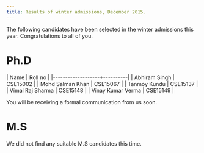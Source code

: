 ```yaml
---
title: Results of winter admissions, December 2015.
---
```


The following candidates have been selected in the winter admissions
this year. Congratulations to all of you. 

<!--more-->

# Ph.D

| Name              | Roll no  |
|-------------------+----------|
| Abhiram Singh     | CSE15002 |
| Mohd Salman Khan  | CSE15067 |
| Tanmoy Kundu      | CSE15137 |
| Vimal Raj Sharma  | CSE15148 |
| Vinay Kumar Verma | CSE15149 |

You will be receiving a formal communication from us soon.


# M.S

We did not find any suitable M.S candidates this time.


